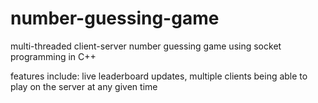 # number-guessing-game
multi-threaded client-server number guessing game using socket programming in C++

features include: live leaderboard updates, multiple clients being able to play on the server at any given time
